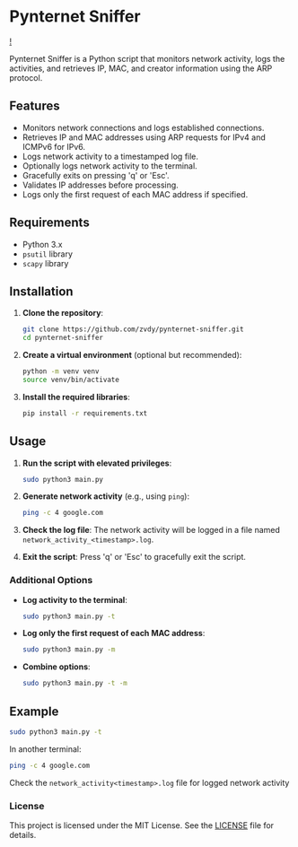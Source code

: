 # Pynternet Sniffer
[!](pylint.svg)

Pynternet Sniffer is a Python script that monitors network activity, logs the activities, and retrieves IP, MAC, and creator information using the ARP protocol.

## Features

- Monitors network connections and logs established connections.
- Retrieves IP and MAC addresses using ARP requests for IPv4 and ICMPv6 for IPv6.
- Logs network activity to a timestamped log file.
- Optionally logs network activity to the terminal.
- Gracefully exits on pressing 'q' or 'Esc'.
- Validates IP addresses before processing.
- Logs only the first request of each MAC address if specified.

## Requirements

- Python 3.x
- `psutil` library
- `scapy` library

## Installation

1. **Clone the repository**:
    ```sh
    git clone https://github.com/zvdy/pynternet-sniffer.git
    cd pynternet-sniffer
    ```

2. **Create a virtual environment** (optional but recommended):
    ```sh
    python -m venv venv
    source venv/bin/activate
    ```

3. **Install the required libraries**:
    ```sh
    pip install -r requirements.txt
    ```

## Usage

1. **Run the script with elevated privileges**:
    ```sh
    sudo python3 main.py
    ```

2. **Generate network activity** (e.g., using `ping`):
    ```sh
    ping -c 4 google.com
    ```

3. **Check the log file**:
    The network activity will be logged in a file named `network_activity_<timestamp>.log`.

4. **Exit the script**:
    Press 'q' or 'Esc' to gracefully exit the script.

### Additional Options

- **Log activity to the terminal**:
    ```sh
    sudo python3 main.py -t
    ```

- **Log only the first request of each MAC address**:
    ```sh
    sudo python3 main.py -m
    ```

- **Combine options**:
    ```sh
    sudo python3 main.py -t -m
    ```

## Example

```sh
sudo python3 main.py -t
```

In another terminal:

```sh
ping -c 4 google.com
```

Check the `network_activity<timestamp>.log` file for logged network activity

### License
This project is licensed under the MIT License. See the [LICENSE](LICENSE) file for details.